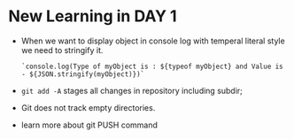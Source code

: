 # New Learning in DAY 1

- When we want to display object in console log with temperal literal style we need to stringify it.

      `console.log(Type of myObject is : ${typeof myObject} and Value is - ${JSON.stringify(myObject)})`

- `git add -A`  stages all changes in repository including subdir;

- Git does not track empty directories.
- learn more about git PUSH command 